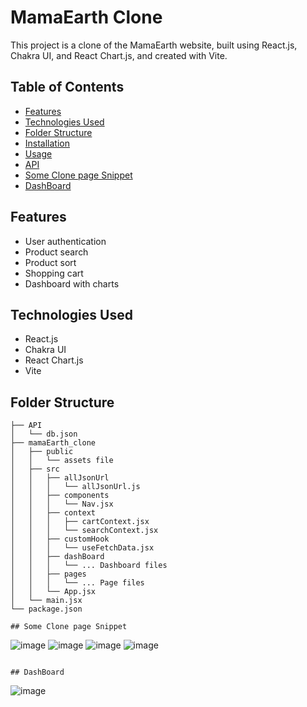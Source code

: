 # MamaEarth Clone

This project is a clone of the MamaEarth website, built using React.js, Chakra UI, and React Chart.js, and created with Vite.

## Table of Contents

- [Features](#features)
- [Technologies Used](#technologies-used)
- [Folder Structure](#folder-structure)
- [Installation](#installation)
- [Usage](#usage)
- [API](#api)
- [Some Clone page Snippet](#some-clone-page-nippet)
- [DashBoard](#dashBoard)

## Features

- User authentication
- Product search
- Product sort
- Shopping cart
- Dashboard with charts

## Technologies Used

- React.js
- Chakra UI
- React Chart.js
- Vite

## Folder Structure

```plaintext
├── API
│   └── db.json
├── mamaEarth_clone
│   ├── public
│   │   └── assets file
│   ├── src
│   │   ├── allJsonUrl
│   │   │   └── allJsonUrl.js
│   │   ├── components
│   │   │   └── Nav.jsx
│   │   ├── context
│   │   │   ├── cartContext.jsx
│   │   │   └── searchContext.jsx
│   │   ├── customHook
│   │   │   └── useFetchData.jsx
│   │   ├── dashBoard
│   │   │   └── ... Dashboard files
│   │   ├── pages
│   │   │   └── ... Page files
│   │   └── App.jsx
│   └── main.jsx
└── package.json

## Some Clone page Snippet
```
![image](https://github.com/SurabhiMoond/mamaEarth_Clone/assets/154314470/b963b58a-cccd-4b13-ba9f-2e5f21b9da76)
![image](https://github.com/SurabhiMoond/mamaEarth_Clone/assets/154314470/d80feff5-5700-4b45-9fcd-7fe9a10803c9)
![image](https://github.com/SurabhiMoond/mamaEarth_Clone/assets/154314470/057cd7b1-32c7-4622-aeb9-73200d026f0d)
![image](https://github.com/SurabhiMoond/mamaEarth_Clone/assets/154314470/2516258b-edaa-4ee2-a83e-8750a93d64d1)
```

## DashBoard
```
![image](https://github.com/SurabhiMoond/mamaEarth_Clone/assets/154314470/29a3c4ff-444d-4c9b-afdd-bbb9e0abb069)


